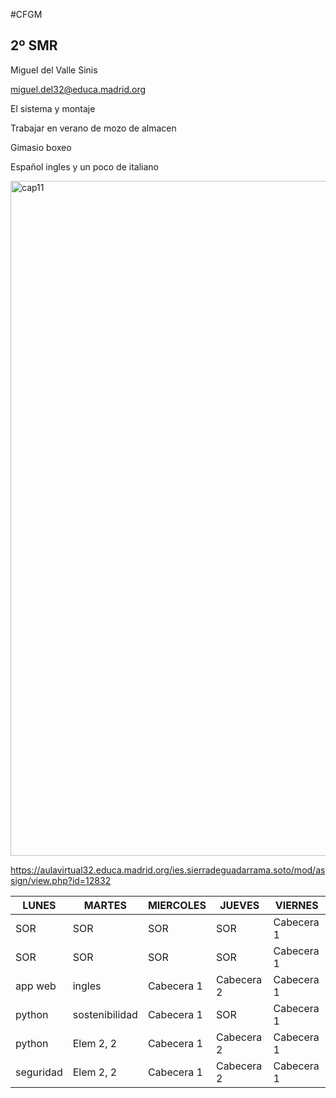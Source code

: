 #CFGM
## 2º SMR
Miguel del Valle Sinis 

miguel.del32@educa.madrid.org

El sistema y montaje 

Trabajar en verano de mozo de almacen

Gimasio boxeo 

Español ingles y un poco de italiano

<img width="1920" height="1080" alt="cap11" src="https://github.com/user-attachments/assets/4fa7d67b-91d2-496d-a2e9-a4b64208d534" />




https://aulavirtual32.educa.madrid.org/ies.sierradeguadarrama.soto/mod/assign/view.php?id=12832



|  LUNES | MARTES | MIERCOLES | JUEVES | VIERNES |
| ---------- | ---------- | ---------- | ---------- | ---------- |
| SOR    | SOR    | SOR       | SOR    | Cabecera 1 |
| SOR    | SOR    | SOR       | SOR    | Cabecera 1 |
|app web | ingles | Cabecera 1 | Cabecera 2 | Cabecera 1 |
| python | sostenibilidad  | Cabecera 1 | SOR | Cabecera 1 |
| python | Elem 2, 2  | Cabecera 1 | Cabecera 2 | Cabecera 1 |
|seguridad| Elem 2, 2  | Cabecera 1 | Cabecera 2 | Cabecera 1 | 
